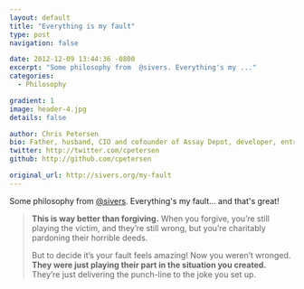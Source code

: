 ```yaml
---
layout: default
title: "Everything is my fault"
type: post
navigation: false

date: 2012-12-09 13:44:36 -0800
excerpt: "Some philosophy from  @sivers. Everything's my ..."
categories:
  - Philosophy

gradient: 1
image: header-4.jpg
details: false

author: Chris Petersen
bio: Father, husband, CIO and cofounder of Assay Depot, developer, entrepreneur and technologist.
twitter: http://twitter.com/cpetersen
github: http://github.com/cpetersen

original_url: http://sivers.org/my-fault
---
```



Some philosophy from  [@sivers](https://twitter.com/sivers). Everything's my fault... and that's great!

 > 
 > 
 >  __This is way better than forgiving.__ When you forgive, you’re still playing the victim, and they’re still wrong, but you’re charitably pardoning their horrible deeds.
 > 
 > But to decide it’s your fault feels amazing! Now you weren’t wronged. __They were just playing their part in the situation you created.__ They’re just delivering the punch-line to the joke you set up.
 > 
 > 
